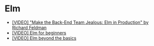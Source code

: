 # Elm

- [[VIDEO] "Make the Back-End Team Jealous: Elm in Production" by Richard Feldman](https://www.youtube.com/watch?v=FV0DXNB94NE)
- [[VIDEO] Elm for beginners](http://courses.knowthen.com/courses/elm-for-beginners)
- [[VIDEO] Elm beyond the basics](http://courses.knowthen.com/courses/elm-beyond-the-basics)
